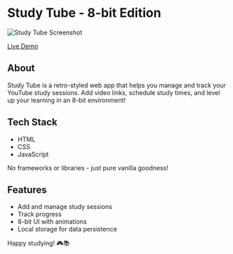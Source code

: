 # Study Tube - 8-bit Edition

![Study Tube Screenshot](https://api/placeholder/400/200)

[Live Demo](https://66e34b0653881a2b7d03fed3--verdant-salmiakki-73a3ec.netlify.app/)

## About

Study Tube is a retro-styled web app that helps you manage and track your YouTube study sessions. Add video links, schedule study times, and level up your learning in an 8-bit environment!

## Tech Stack

- HTML
- CSS
- JavaScript

No frameworks or libraries - just pure vanilla goodness!

## Features

- Add and manage study sessions
- Track progress
- 8-bit UI with animations
- Local storage for data persistence

Happy studying! 🎮📚
